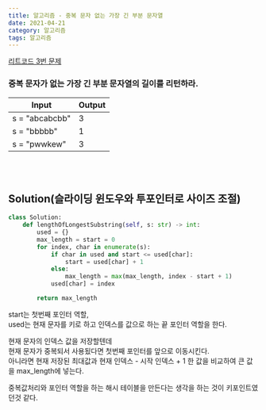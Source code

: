 ```yaml
---
title: 알고리즘 - 중복 문자 없는 가장 긴 부분 문자열
date: 2021-04-21
category: 알고리즘
tags: 알고리즘
---
```


[리트코드 3번 문제](https://leetcode.com/problems/longest-substring-without-repeating-characters/)

### 중복 문자가 없는 가장 긴 부분 문자열의 길이를 리턴하라.

| Input          | Output |
| -------------- | ------ |
| s = "abcabcbb" | 3      |
| s = "bbbbb"    | 1      |
| s = "pwwkew"   | 3      |

<br><br>

## Solution(슬라이딩 윈도우와 투포인터로 사이즈 조절)

```python
class Solution:
    def lengthOfLongestSubstring(self, s: str) -> int:
        used = {}
        max_length = start = 0
        for index, char in enumerate(s):
            if char in used and start <= used[char]:
                start = used[char] + 1
            else:
                max_length = max(max_length, index - start + 1)
            used[char] = index

        return max_length
```

start는 첫번째 포인터 역할,  
used는 현재 문자를 키로 하고 인덱스를 값으로 하는 끝 포인터 역할을 한다.

현재 문자의 인덱스 값을 저장할텐데  
현재 문자가 중복되서 사용됬다면 첫번째 포인터를 앞으로 이동시킨다.  
아니라면 현재 저장된 최대값과 현재 인덱스 - 시작 인덱스 + 1 한 값을 비교하여 큰 값을 max_length에 넣는다.

중복값처리와 포인터 역할을 하는 해시 테이블을 만든다는 생각을 하는 것이 키포인트였던것 같다.
